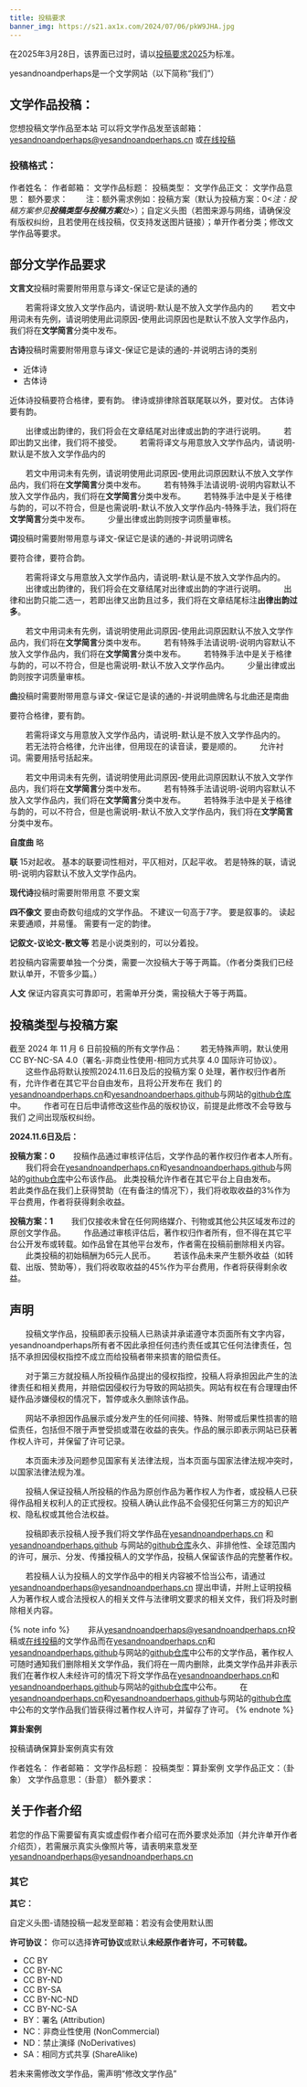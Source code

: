 ```yaml
---
title: 投稿要求
banner_img: https://s21.ax1x.com/2024/07/06/pkW9JHA.jpg
---
```


在2025年3月28日，该界面已过时，请以[投稿要求2025](https://yesandnoandperhaps.cn/posts/604f057e.html)为标准。

yesandnoandperhaps是一个文学网站（以下简称“我们”）

## 文学作品投稿：
您想投稿文学作品至本站
可以将文学作品发至该邮箱：<yesandnoandperhaps@yesandnoandperhaps.cn>
或[在线投稿](/submission/)
### 投稿格式：
作者姓名：
作者邮箱：
文学作品标题：
投稿类型：
文学作品正文：
文学作品意思：
额外要求：
&emsp;&emsp;注：额外需求例如：投稿方案（默认为投稿方案：0<*注：投稿方案参见**投稿类型与投稿方案**处*>）；自定义头图（若图来源与网络，请确保没有版权纠纷，且若使用在线投稿，仅支持发送图片链接）；单开作者分类；修改文学作品等要求。

## 部分文学作品要求

**文言文**投稿时需要附带用意与译文-保证它是读的通的

&emsp;&emsp;若需将译文放入文学作品内，请说明-默认是不放入文学作品内的
&emsp;&emsp;若文中用词未有先例，请说明使用此词原因-使用此词原因也是默认不放入文学作品内，我们将在**文学简言**分类中发布。

**古诗**投稿时需要附带用意与译文-保证它是读的通的-并说明古诗的类别

- 近体诗
- 古体诗

近体诗投稿要符合格律，要有韵。
律诗或排律除首联尾联以外，要对仗。
古体诗要有韵。

&emsp;&emsp;出律或出韵律的，我们将会在文章结尾对出律或出韵的字进行说明。
&emsp;&emsp;若即出韵又出律，我们将不接受。
&emsp;&emsp;若需将译文与用意放入文学作品内，请说明-默认是不放入文学作品内的

&emsp;&emsp;若文中用词未有先例，请说明使用此词原因-使用此词原因默认不放入文学作品内，我们将在**文学简言**分类中发布。
&emsp;&emsp;若有特殊手法请说明-说明内容默认不放入文学作品内，我们将在**文学简言**分类中发布。
&emsp;&emsp;若特殊手法中是关于格律与韵的，可以不符合，但是也需说明-默认不放入文学作品内-特殊手法，我们将在**文学简言**分类中发布。
&emsp;&emsp;少量出律或出韵则按字词质量审核。

**词**投稿时需要附带用意与译文-保证它是读的通的-并说明词牌名

要符合律，要符合韵。

&emsp;&emsp;若需将译文与用意放入文学作品内，请说明-默认是不放入文学作品内的。
&emsp;&emsp;出律或出韵律的，我们将会在文章结尾对出律或出韵的字进行说明。
&emsp;&emsp;出律和出韵只能二选一，若即出律又出韵且过多，我们将在文章结尾标注**出律出韵过多**。

&emsp;&emsp;若文中用词未有先例，请说明使用此词原因-使用此词原因默认不放入文学作品内，我们将在**文学简言**分类中发布。
&emsp;&emsp;若有特殊手法请说明-说明内容默认不放入文学作品内，我们将在**文学简言**分类中发布。
&emsp;&emsp;若特殊手法中是关于格律与韵的，可以不符合，但是也需说明-默认不放入文学作品内。
&emsp;&emsp;少量出律或出韵则按字词质量审核。

**曲**投稿时需要附带用意与译文-保证它是读的通的-并说明曲牌名与北曲还是南曲

要符合格律，要有韵。

&emsp;&emsp;若需将译文与用意放入文学作品内，请说明-默认是不放入文学作品内的。
&emsp;&emsp;若无法符合格律，允许出律，但用现在的读音读，要是顺的。
&emsp;&emsp;允许衬词。需要用括号括起来。

&emsp;&emsp;若文中用词未有先例，请说明使用此词原因-使用此词原因默认不放入文学作品内，我们将在**文学简言**分类中发布。
&emsp;&emsp;若有特殊手法请说明-说明内容默认不放入文学作品内，我们将在**文学简言**分类中发布。
&emsp;&emsp;若特殊手法中是关于格律与韵的，可以不符合，但是也需说明-默认不放入文学作品内，我们将在**文学简言**分类中发布。

**自度曲**
略

**联**
15对起收。
基本的联要词性相对，平仄相对，仄起平收。
若是特殊的联，请说明-说明内容默认不放入文学作品内。

**现代诗**投稿时需要附带用意
不要文案

**四不像文**
要由奇数句组成的文学作品。
不建议一句高于7字。
要是叙事的。
读起来要通顺，并易懂。
需要有一定的韵律。

**记叙文-议论文-散文等**
若是小说类别的，可以分着投。

若投稿内容需要单独一个分类，需要一次投稿大于等于两篇。（作者分类我们已经默认单开，不管多少篇。）

**人文**
保证内容真实可靠即可，若需单开分类，需投稿大于等于两篇。

## 投稿类型与投稿方案

截至 2024 年 11 月 6 日前投稿的所有文学作品：
&emsp;&emsp;若无特殊声明，默认使用 CC BY-NC-SA 4.0（署名-非商业性使用-相同方式共享 4.0 国际许可协议）。
&emsp;&emsp;这些作品将默认按照2024.11.6日及后的投稿方案 0 处理，著作权归作者所有，允许作者在其它平台自由发布，且将公开发布在 我们 的[yesandnoandperhaps.cn](https://yesandnoandperhaps.cn/)和[yesandnoandperhaps.github](https://yesandnoandperhaps.github.io/)与网站的[github仓库](https://github.com/yesandnoandperhaps/yesandnoandperhaps.github.io)中。
&emsp;&emsp;作者可在日后申请修改这些作品的版权协议，前提是此修改不会导致与 我们 之间出现版权纠纷。

**2024.11.6日及后：**

**投稿方案：0**
&emsp;&emsp;投稿作品通过审核评估后，文学作品的著作权归作者本人所有。
&emsp;&emsp;我们将会在[yesandnoandperhaps.cn](https://yesandnoandperhaps.cn/)和[yesandnoandperhaps.github](https://yesandnoandperhaps.github.io/)与网站的[github仓库](https://github.com/yesandnoandperhaps/yesandnoandperhaps.github.io)中公布该作品。
此类投稿允许作者在其它平台上自由发布。
&emsp;&emsp;若此类作品在我们上获得赞助（在有备注的情况下），我们将收取收益的3%作为平台费用，作者将获得剩余收益。

**投稿方案：1**
&emsp;&emsp;我们仅接收未曾在任何网络媒介、刊物或其他公共区域发布过的原创文学作品。
&emsp;&emsp;作品通过审核评估后，著作权归作者所有，但不得在其它平台公开发布或转载。如作品曾在其他平台发布，作者需在投稿前删除相关内容。
&emsp;&emsp;此类投稿的初始稿酬为65元人民币。
&emsp;&emsp;若该作品未来产生额外收益（如转载、出版、赞助等），我们将收取收益的45%作为平台费用，作者将获得剩余收益。

## 声明

&emsp;&emsp;投稿文学作品，投稿即表示投稿人已熟读并承诺遵守本页面所有文字内容，yesandnoandperhaps所有者不因此承担任何违约责任或其它任何法律责任，包括不承担因侵权指控不成立而给投稿者带来损害的赔偿责任。

&emsp;&emsp;对于第三方就投稿人所投稿作品提出的侵权指控，投稿人将承担因此产生的法律责任和相关费用，并赔偿因侵权行为导致的网站损失。网站有权在有合理理由怀疑作品涉嫌侵权的情况下，暂停或永久删除该作品。

&emsp;&emsp;网站不承担因作品展示或分发产生的任何间接、特殊、附带或后果性损害的赔偿责任，包括但不限于声誉受损或潜在收益的丧失。作品的展示即表示网站已获著作权人许可，并保留了许可记录。

&emsp;&emsp;本页面未涉及问题参见国家有关法律法规，当本页面与国家法律法规冲突时，以国家法律法规为准。

&emsp;&emsp;投稿人保证投稿人所投稿的作品为原创作品为著作权人为作者，或投稿人已获得作品相关权利人的正式授权。投稿人确认此作品不会侵犯任何第三方的知识产权、隐私权或其他合法权益。

&emsp;&emsp;投稿即表示投稿人授予我们将文学作品在[yesandnoandperhaps.cn](https://yesandnoandperhaps.cn/) 和 [yesandnoandperhaps.github](https://yesandnoandperhaps.github.io/) 与网站的[github仓库](https://github.com/yesandnoandperhaps/yesandnoandperhaps.github.io)永久、非排他性、全球范围内的许可，展示、分发、传播投稿人的文学作品，投稿人保留该作品的完整著作权。

&emsp;&emsp;若投稿人认为投稿人的文学作品中的相关内容被不恰当公布，请通过 <yesandnoandperhaps@yesandnoandperhaps.cn> 提出申请，并附上证明投稿人为著作权人或合法授权人的相关文件与法律明文要求的相关文件，我们将及时删除相关内容。

{% note info %}
&emsp;&emsp;非从<yesandnoandperhaps@yesandnoandperhaps.cn>投稿或[在线投稿](/submission/)的文学作品而在[yesandnoandperhaps.cn](https://yesandnoandperhaps.cn/)和[yesandnoandperhaps.github](https://yesandnoandperhaps.github.io/)与网站的[github仓库](https://github.com/yesandnoandperhaps/yesandnoandperhaps.github.io)中公布的文学作品，著作权人可随时通知我们删除相关文学作品，我们将在一周内删除，此类文学作品并非表示我们在著作权人未经许可的情况下将文学作品在[yesandnoandperhaps.cn](https://yesandnoandperhaps.cn/)和[yesandnoandperhaps.github](https://yesandnoandperhaps.github.io/)与网站的[github仓库](https://github.com/yesandnoandperhaps/yesandnoandperhaps.github.io)中公布。
&emsp;&emsp;在[yesandnoandperhaps.cn](https://yesandnoandperhaps.cn/)和[yesandnoandperhaps.github](https://yesandnoandperhaps.github.io/)与网站的[github仓库](https://github.com/yesandnoandperhaps/yesandnoandperhaps.github.io)中公布的文学作品我们皆获得过著作权人许可，并留存了许可。
{% endnote %}

**算卦案例**

投稿请确保算卦案例真实有效

作者姓名：
作者邮箱：
文学作品标题：
投稿类型：算卦案例
文学作品正文：（卦象）
文学作品意思：（卦意）
额外要求：

## 关于作者介绍

若您的作品下需要留有真实或虚假作者介绍可在而外要求处添加（并允许单开作者介绍页），若需展示真实头像照片等，请表明来意发至<yesandnoandperhaps@yesandnoandperhaps.cn>

### 其它

**其它：**

自定义头图-请随投稿一起发至邮箱：若没有会使用默认图

**许可协议：**
你可以选择**许可协议**或默认**未经原作者许可，不可转载。**

- CC BY
- CC BY-NC
- CC BY-ND
- CC BY-SA
- CC BY-NC-ND
- CC BY-NC-SA
- BY：署名 (Attribution)
- NC：非商业性使用 (NonCommercial)
- ND：禁止演绎 (NoDerivatives)
- SA：相同方式共享 (ShareAlike)

若未来需修改文学作品，需声明“修改文学作品”